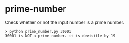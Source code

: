# prime-number
Check whether or not the input number is a prime number.

```
> python prime_number.py 30001
30001 is NOT a prime number. it is devisible by 19
```
